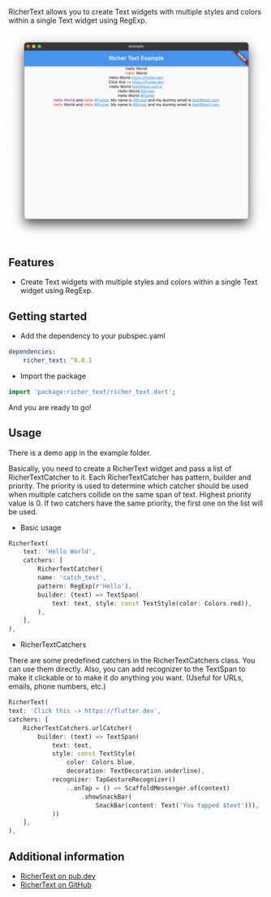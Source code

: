 RicherText allows you to create Text widgets with multiple styles and colors within a single Text widget using RegExp.

![Example](./example.png)

## Features

-   Create Text widgets with multiple styles and colors within a single Text widget using RegExp.

## Getting started

-   Add the dependency to your pubspec.yaml

```yaml
dependencies:
    richer_text: ^0.0.1
```

-   Import the package

```dart
import 'package:richer_text/richer_text.dart';
```

And you are ready to go!

## Usage

There is a demo app in the example folder.

Basically, you need to create a RicherText widget and pass a list of RicherTextCatcher to it. Each RicherTextCatcher has pattern, builder and priority. The priority is used to determine which catcher should be used when multiple catchers collide on the same span of text. Highest priority value is 0. If two catchers have the same priority, the first one on the list will be used.


- Basic usage

```dart
RicherText(
    text: 'Hello World',
    catchers: [
        RicherTextCatcher(
        name: 'catch_test',
        pattern: RegExp(r'Hello'),
        builder: (text) => TextSpan(
            text: text, style: const TextStyle(color: Colors.red)),
        ),
    ],
),

```

- RicherTextCatchers

There are some predefined catchers in the RicherTextCatchers class. You can use them directly. Also, you can add recognizer to the TextSpan to make it clickable or to make it do anything you want. (Useful for URLs, emails, phone numbers, etc.)

```dart
RicherText(
text: 'Click this -> https://flutter.dev',
catchers: [
    RicherTextCatchers.urlCatcher(
        builder: (text) => TextSpan(
            text: text,
            style: const TextStyle(
                color: Colors.blue,
                decoration: TextDecoration.underline),
            recognizer: TapGestureRecognizer()
                ..onTap = () => ScaffoldMessenger.of(context)
                    .showSnackBar(
                        SnackBar(content: Text('You tapped $text'))),
            ))
    ],
),

```

## Additional information

-   [RicherText on pub.dev](https://pub.dev/packages/richer_text)
-   [RicherText on GitHub](https://github.com/AlfaSquaD/richer_text)

